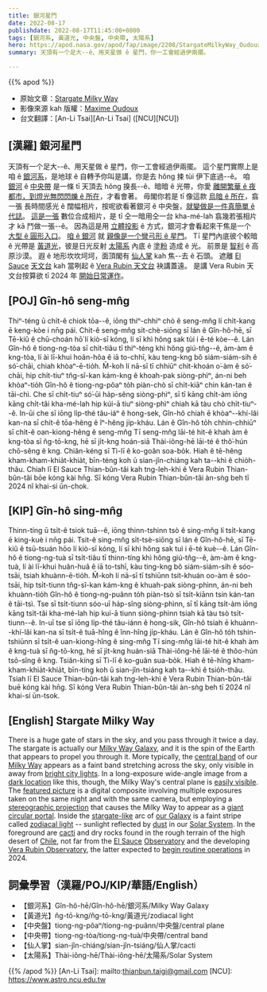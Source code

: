```yaml
---
title: 銀河星門
date: 2022-08-17
publishdate: 2022-08-17T11:45:00+0800
tags: [銀河系, 黃道光, 中央盤, 中央帶, 太陽系]
hero: https://apod.nasa.gov/apod/fap/image/2208/StargateMilkyWay_Oudoux_960_annotated.jpg
summary: 天頂有一个足大--ê、用天星做 ê 星門，你一工會經過伊兩擺。

---
```


{{% apod %}}

- 原始文章：[Stargate Milky Way](https://apod.nasa.gov/apod/ap220817.html)
- 影像來源 kah 版權：[Maxime Oudoux](https://www.instagram.com/max_oudoux/)
- 台文翻譯：[An-Li Tsai][An-Li Tsai] ([NCU][NCU])

## [漢羅] 銀河星門
天頂有一个足大--ê、用天星做 ê 星門，你一工會經過伊兩擺。
這个星門實際上是咱 ê [銀河系][Milky Way Galaxy]，是地球 ê 自轉予你叫是講，你是去 hŏng 捒 tùi 伊下底過--ê。
咱 [銀河][Milky Way] ê [中央帶][central band] 是一條 tī 天頂去 hŏng 搝長--ê、暗暗 ê 光帶，你愛 [離開繁華 ê 夜都市，到燈光無閃閃爍 ê 所在][bright city lights]，才看會著。
毋閣你若是 tī 像這款 [烏暗 ê 所在][dark location]，翕一張 長時間感光 ê 闊幅相片，按呢欲看著銀河 ê 中央盤，[就變做是一件真簡單 ê 代誌][easily visible]。
[這是一張][featured picture] 數位合成相片，是 tī 仝一暗用仝一台 kha-mé-lah 翕幾若張相片才 kā 鬥做一張--ê。
因為這是用 [立體投影][stereographic projection] ê 方式，銀河才會看起來干焦是一个 [大型 ê 圓形入口][giant circular portal]。
[咱 ê 銀河][our Galaxy] 就 [親像是一个彎弓形 ê 星門][stargate-like]。
Tī 星門內底彼个較暗 ê 光帶是 [黃道光][zodiacal light]，彼是日光反射 [太陽系][Solar System] 內底 ê [塗粉][dust] 造成 ê 光。
前景是 [智利][Chile] ê 高原沙漠。
遐 ê 地形坎坎坷坷，面頂閣有 [仙人掌][cacti] kah 焦--去 ê 石頭。
遮離 [El Sauce][El Sauce] [天文台][Observatory] kah 當咧起 ê [Vera Rubin 天文台][Vera Rubin Observatory] 袂講蓋遠。
是講 Vera Rubin 天文台按算欲 tī 2024 年 [開始日常運作][begin routine operations]。



## [POJ] Gîn-hô seng-mn̂g
Thiⁿ-téng ū chi̍t-ê chiok tōa--ê, iōng thiⁿ-chhiⁿ chò ê seng-mn̂g lí chi̍t-kang ē keng-kòe i nn̄g pái.
Chit-ê seng-mn̂g si̍t-chè-siōng sī lán ê Gîn-hô-hē, sī Tē-kiû ê chū-choán hō͘ lí kiò-sī kóng, lí sī khì hŏng sak tùi i ē-té kòe--ê.
Lán Gîn-hô ê tiong-ng-tòa sī chi̍t-tiâu tī thiⁿ-téng khì hŏng giú-tn̂g--ê, àm-àm ê kng-tòa, lí ài lī-khui hoân-hôa ê iā to-chhī, kàu teng-kng bô siám-siám-sih  ê só͘-chāi, chiah khòaⁿ-ē-tio̍h.
M̄-koh lí nā-sī tī chhiūⁿ chit-khoán o͘-àm ê só͘-chāi, hip chi̍t-tiuⁿ tn̂g-sî-kan kám-kng ê khoah-pak siòng-phìⁿ, án-ni beh khòaⁿ-tio̍h Gîn-hô ê tiong-ng-pôaⁿ to̍h piàn-chò sī chi̍t-kiāⁿ chin kán-tan ê tāi-chì.
Che sī chi̍t-tiuⁿ só͘-ūi ha̍p-sêng siòng-phìⁿ, sī tī kāng chi̍t-àm iōng kāng chi̍t-tâi kha-mé-lah hip kúi-ā tiuⁿ siòng-phìⁿ chiah kā tàu chò chi̍t-tiuⁿ--ê.
In-ūi che sī iōng li̍p-thé tâu-iáⁿ ê hong-sek, Gîn-hô chiah ē khòaⁿ--khí-lâi kan-na sī chi̍t-ê tōa-hêng ê îⁿ-hêng ji̍p-kháu.
Lán ê Gîn-hô to̍h chhin-chhiūⁿ sī chi̍t-ê oan-kiong-hêng ê seng-mn̂g
Tī seng-mn̂g lāi-té hit-ê khah àm ê kng-tòa sī n̂g-tō-kng, hē sī ji̍t-kng hoán-siā Thài-iông-hē lāi-té ê thô͘-hún chō-sêng ê kng.
Chiân-kéng sī Tì-lī ê ko-goân soa-bo̍k.
Hiah ê tē-hêng kham-kham-khia̍t-khia̍t, bīn-téng koh ū sian-jîn-chiáng kah ta--khì ê chio̍h-thâu.
Chiah lī El Sauce Thian-bûn-tâi kah tng-leh-khì ê Vera Rubin Thian-bûn-tâi bōe kóng kài hn̄g.
Sī kóng Vera Rubin Thian-bûn-tâi àn-sǹg beh tī 2024 nî khai-sí ūn-chok.


## [KIP] Gîn-hô sing-mn̂g
Thinn-tíng ū tsi̍t-ê tsiok tuā--ê, iōng thinn-tshinn tsò ê sing-mn̂g lí tsi̍t-kang ē king-kuè i nn̄g pái.
Tsit-ê sing-mn̂g si̍t-tsè-siōng sī lán ê Gîn-hô-hē, sī Tē-kiû ê tsū-tsuán hōo lí kiò-sī kóng, lí sī khì hŏng sak tuì i ē-té kuè--ê.
Lán Gîn-hô ê tiong-ng-tuà sī tsi̍t-tiâu tī thinn-tíng khì hŏng giú-tn̂g--ê, àm-àm ê kng-tuà, lí ài lī-khui huân-huâ ê iā to-tshī, kàu ting-kng bô siám-siám-sih  ê sóo-tsāi, tsiah khuànn-ē-tio̍h.
M̄-koh lí nā-sī tī tshiūnn tsit-khuán oo-àm ê sóo-tsāi, hip tsi̍t-tiunn tn̂g-sî-kan kám-kng ê khuah-pak siòng-phìnn, án-ni beh khuànn-tio̍h Gîn-hô ê tiong-ng-puânn to̍h piàn-tsò sī tsi̍t-kiānn tsin kán-tan ê tāi-tsì.
Tse sī tsi̍t-tiunn sóo-uī ha̍p-sîng siòng-phìnn, sī tī kāng tsi̍t-àm iōng kāng tsi̍t-tâi kha-mé-lah hip kuí-ā tiunn siòng-phìnn tsiah kā tàu tsò tsi̍t-tiunn--ê.
In-uī tse sī iōng li̍p-thé tâu-iánn ê hong-sik, Gîn-hô tsiah ē khuànn--khí-lâi kan-na sī tsi̍t-ê tuā-hîng ê înn-hîng ji̍p-kháu.
Lán ê Gîn-hô to̍h tshin-tshiūnn sī tsi̍t-ê uan-kiong-hîng ê sing-mn̂g
Tī sing-mn̂g lāi-té hit-ê khah àm ê kng-tuà sī n̂g-tō-kng, hē sī ji̍t-kng huán-siā Thài-iông-hē lāi-té ê thôo-hún tsō-sîng ê kng.
Tsiân-kíng sī Tì-lī ê ko-guân sua-bo̍k.
Hiah ê tē-hîng kham-kham-khia̍t-khia̍t, bīn-tíng koh ū sian-jîn-tsiáng kah ta--khì ê tsio̍h-thâu.
Tsiah lī El Sauce Thian-bûn-tâi kah tng-leh-khì ê Vera Rubin Thian-bûn-tâi buē kóng kài hn̄g.
Sī kóng Vera Rubin Thian-bûn-tâi àn-sǹg beh tī 2024 nî khai-sí ūn-tsok.


## [English] Stargate Milky Way
There is a huge gate of stars in the sky, and you pass through it twice a day.
The stargate is actually our [Milky Way Galaxy][Milky Way Galaxy], and it is the spin of the Earth that appears to propel you through it.
More typically, the [central band][central band] of our [Milky Way][Milky Way] appears as a faint band stretching across the sky, only visible in away from [bright city lights][bright city lights].
In a long-exposure wide-angle image from a [dark location][dark location] like this, though, the Milky Way's central plane is [easily visible][easily visible].
The [featured picture][featured picture] is a digital composite involving multiple exposures taken on the same night and with the same camera, but employing a [stereographic projection][stereographic projection] that causes the Milky Way to appear as a [giant circular portal][giant circular portal].
Inside the [stargate-like][stargate-like] arc of [our Galaxy][our Galaxy] is a faint stripe called [zodiacal light][zodiacal light] -- sunlight reflected by [dust][dust] in our [Solar System][Solar System].
In the foreground are [cacti][cacti] and dry rocks found in the rough terrain of the high desert of [Chile][Chile], not far from the [El Sauce][El Sauce] [Observatory][Observatory] and the developing [Vera Rubin Observatory][Vera Rubin Observatory], the latter expected to [begin routine operations][begin routine operations] in 2024.

## 詞彙學習（漢羅/POJ/KIP/華語/English）
- 【銀河系】Gîn-hô-hē/Gîn-hô-hē/銀河系/Milky Way Galaxy
- 【黃道光】n̂g-tō-kng/n̂g-tō-kng/黃道光/zodiacal light
- 【中央盤】tiong-ng-pôaⁿ/tiong-ng-puânn/中央盤/central plane
- 【中央帶】tiong-ng-tòa/tiong-ng-tuà/中央帶/central band
- 【仙人掌】sian-jîn-chiáng/sian-jîn-tsiáng/仙人掌/cacti
- 【太陽系】Thài-iông-hē/Thài-iông-hē/太陽系/Solar System


{{% /apod %}}
[An-Li Tsai]: mailto:thianbun.taigi@gmail.com
[NCU]: https://www.astro.ncu.edu.tw

[copyright]: https://apod.nasa.gov/apod/fap/lib/about_apod.html#srapply

[Milky Way Galaxy]:http://www.atlasoftheuniverse.com/galaxy.html
[central band]:https://apod.nasa.gov/apod/ap110710.html
[Milky Way]:https://solarsystem.nasa.gov/resources/285/the-milky-way-galaxy/
[bright city lights]:https://apod.nasa.gov/apod/ap200408.html
[dark location]:https://www.darksky.org/
[easily visible]:https://media.istockphoto.com/photos/the-surprised-cat-the-amazement-of-the-cat-open-your-mouth-in-an-picture-id1240888678?b=1&k=20&m=1240888678&s=170667a&w=0&h=u8E2IgJ5pPaRZLTUFokOoIXy1F9nULJT4_yU5xM7rew=
[featured picture]:https://www.instagram.com/p/CgUo5ZOM4eC/
[stereographic projection]:https://en.wikipedia.org/wiki/Stereographic_map_projection
[giant circular portal]:https://apod.nasa.gov/apod/ap140729.html
[stargate-like]:https://en.wikipedia.org/wiki/Stargate#/media/File:Sg1stargatefront.jpg
[our Galaxy]:https://solarsystem.nasa.gov/resources/285/the-milky-way-galaxy/
[zodiacal light]:https://apod.nasa.gov/apod/ap200309.html
[dust]:https://en.wikipedia.org/wiki/Cosmic_dust
[Solar System]:https://solarsystem.nasa.gov/solar-system/our-solar-system/overview/
[cacti]:https://en.wikipedia.org/wiki/Cactus
[Chile]:https://en.wikipedia.org/wiki/Chile
[El Sauce]:https://help.telescope.live/hc/en-us/articles/360002577798-El-Sauce-Observatory-Chile-CHI-
[Observatory]:https://youtu.be/S4rFdr2Qmjk
[Vera Rubin Observatory]:https://en.wikipedia.org/wiki/Vera_C._Rubin_Observatory
[begin routine operations]:https://www.lsst.org/about/timeline
